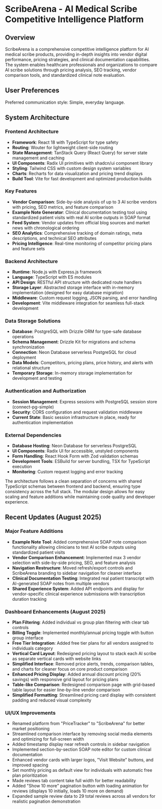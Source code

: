 # ScribeArena - AI Medical Scribe Competitive Intelligence Platform

## Overview

ScribeArena is a comprehensive competitive intelligence platform for AI medical scribe products, providing in-depth insights into vendor digital performance, pricing strategies, and clinical documentation capabilities. The system enables healthcare professionals and organizations to compare AI scribe solutions through pricing analysis, SEO tracking, vendor comparison tools, and standardized clinical note evaluation.

## User Preferences

Preferred communication style: Simple, everyday language.

## System Architecture

### Frontend Architecture
- **Framework**: React 18 with TypeScript for type safety
- **Routing**: Wouter for lightweight client-side routing
- **State Management**: TanStack Query (React Query) for server state management and caching
- **UI Components**: Radix UI primitives with shadcn/ui component library
- **Styling**: Tailwind CSS with custom design system variables
- **Charts**: Recharts for data visualization and pricing trend displays
- **Build Tool**: Vite for fast development and optimized production builds

### Key Features
- **Vendor Comparison**: Side-by-side analysis of up to 3 AI scribe vendors with pricing, SEO metrics, and feature comparison
- **Example Note Generator**: Clinical documentation testing tool using standardized patient visits with real AI scribe outputs in SOAP format
- **Feed System**: Vendor updates from official blog sources and market news with chronological ordering
- **SEO Analytics**: Comprehensive tracking of domain ratings, meta descriptions, and technical SEO attributes
- **Pricing Intelligence**: Real-time monitoring of competitor pricing plans and feature sets

### Backend Architecture
- **Runtime**: Node.js with Express.js framework
- **Language**: TypeScript with ES modules
- **API Design**: RESTful API structure with dedicated route handlers
- **Storage Layer**: Abstracted storage interface with in-memory implementation (designed for easy database migration)
- **Middleware**: Custom request logging, JSON parsing, and error handling
- **Development**: Vite middleware integration for seamless full-stack development

### Data Storage Solutions
- **Database**: PostgreSQL with Drizzle ORM for type-safe database operations
- **Schema Management**: Drizzle Kit for migrations and schema synchronization
- **Connection**: Neon Database serverless PostgreSQL for cloud deployment
- **Data Models**: Competitors, pricing plans, price history, and alerts with relational structure
- **Temporary Storage**: In-memory storage implementation for development and testing

### Authentication and Authorization
- **Session Management**: Express sessions with PostgreSQL session store (connect-pg-simple)
- **Security**: CORS configuration and request validation middleware
- **Current State**: Basic session infrastructure in place, ready for authentication implementation

### External Dependencies
- **Database Hosting**: Neon Database for serverless PostgreSQL
- **UI Components**: Radix UI for accessible, unstyled components
- **Form Handling**: React Hook Form with Zod validation schemas
- **Development Tools**: ESBuild for server bundling, TSX for TypeScript execution
- **Monitoring**: Custom request logging and error tracking

The architecture follows a clean separation of concerns with shared TypeScript schemas between frontend and backend, ensuring type consistency across the full stack. The modular design allows for easy scaling and feature additions while maintaining code quality and developer experience.

## Recent Updates (August 2025)

### Major Feature Additions
- **Example Note Tool**: Added comprehensive SOAP note comparison functionality allowing clinicians to test AI scribe outputs using standardized patient visits
- **Vendor Comparison Enhancement**: Implemented max 3 vendor selection with side-by-side pricing, SEO, and feature analysis
- **Navigation Restructure**: Moved refresh/export controls and ScribeArena branding to sidebar navigation for cleaner interface
- **Clinical Documentation Testing**: Integrated real patient transcript with AI-generated SOAP notes from multiple vendors
- **Shared Experience System**: Added API endpoints and display for vendor-specific clinical experience submissions with transcription duration tracking

### Dashboard Enhancements (August 2025)
- **Plan Filtering**: Added individual vs group plan filtering with clear tab controls
- **Billing Toggle**: Implemented monthly/annual pricing toggle with button group interface
- **Free Tier Integration**: Added free tier plans for all vendors assigned to individuals category
- **Vertical Card Layout**: Redesigned pricing layout to stack each AI scribe as separate vertical cards with website links
- **Simplified Interface**: Removed price alerts, trends, comparison tables, and charts for cleaner focus on core product comparison
- **Enhanced Pricing Display**: Added annual discount pricing (20% savings) with responsive grid layout for pricing plans
- **Table-like Comparison**: Redesigned comparison page with grid-based table layout for easier line-by-line vendor comparison
- **Simplified Formatting**: Streamlined pricing card display with consistent padding and reduced visual complexity

### UI/UX Improvements
- Renamed platform from "PriceTracker" to "ScribeArena" for better market positioning
- Streamlined comparison interface by removing social media elements and optimizing for full-screen width
- Added timestamp display near refresh controls in sidebar navigation
- Implemented section-by-section SOAP note editor for custom clinical documentation
- Enhanced vendor cards with larger logos, "Visit Website" buttons, and improved spacing
- Set monthly pricing as default view for individuals with automatic free plan prioritization
- Made reviews tab content take full width for better readability
- Added "Show 10 more" pagination button with loading animation for reviews (displays 10 initially, loads 10 more on demand)
- Expanded sample review data to 29 total reviews across all vendors for realistic pagination demonstration